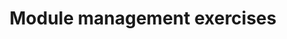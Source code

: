 ---
menu:
  sidebar:
    identifier: ejercicios_de_manejo_de_modulos
    name: Module management exercises
    parent: linux_terminal
    weight: 0
title: Module management exercises
---